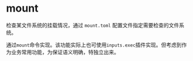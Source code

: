 # mount

检查某文件系统的挂载情况，通过 `mount.toml` 配置文件指定需要检查的文件系统。

通过`mount`命令实现。该功能实际上也可使用`inputs.exec`插件实现。但考虑到作为业务常用功能，为保证语义明确，特独立出来。
